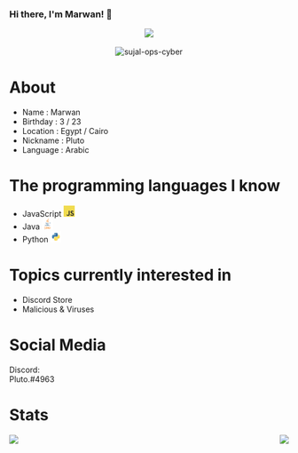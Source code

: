 ### Hi there, I'm Marwan! 👋

<p align="center"> <img src="https://discord.c99.nl/widget/theme-4/479941915505065984.png" /> </p>
<p align="center"> <img src="https://komarev.com/ghpvc/?username=1iPluto" alt="sujal-ops-cyber" /> </p>

# About
- Name : Marwan
- Birthday : 3 / 23 
- Location : Egypt / Cairo
- Nickname : Pluto
- Language : Arabic

# **The programming languages I know**
- JavaScript <code><img height="20" src="https://raw.githubusercontent.com/github/explore/80688e429a7d4ef2fca1e82350fe8e3517d3494d/topics/javascript/javascript.png"></code> 
- Java <code><img height="20" src="https://raw.githubusercontent.com/github/explore/80688e429a7d4ef2fca1e82350fe8e3517d3494d/topics/java/java.png"></code>
- Python <code><img height="20" src="https://raw.githubusercontent.com/github/explore/80688e429a7d4ef2fca1e82350fe8e3517d3494d/topics/python/python.png"></code> 
# Topics currently interested in
- Discord Store
- Malicious & Viruses

# Social Media
Discord: <br>Pluto.#4963</br>

# Stats

<img align="left" src="https://github-readme-stats.vercel.app/api?username=1iPluto&show_icons=true&hide_border=true&theme=tokyonight"><img align="right" src="https://github-readme-stats.vercel.app/api/top-langs/?username=1iPluto&theme=tokyonight&hide=batchfile">
